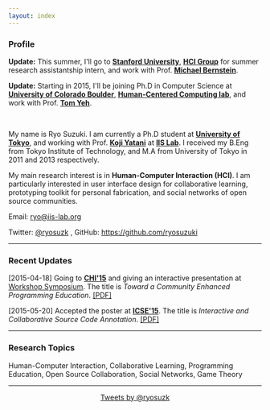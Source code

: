 ```yaml
---
layout: index
---
```


### Profile

**Update:** This summer, I'll go to [**Stanford University**](http://cs.stanford.edu/), [**HCI Group**](http://hci.stanford.edu/) for  summer research assistantship intern, and work with Prof. [**Michael Bernstein**](http://hci.stanford.edu/msb/).

**Update:** Starting in 2015, I'll be joining Ph.D in Computer Science at [**University of Colorado Boulder**](http://www.colorado.edu/cs/), [**Human-Centered Computing lab**](http://hcc.colorado.edu/), and work with Prof. [**Tom Yeh**](http://tomyeh.info/).

</br>

My name is Ryo Suzuki.
I am currently a Ph.D student at [**University of Tokyo**](http://www.u-tokyo.ac.jp/en/), and working with Prof. [**Koji Yatani**](http://yatani.jp/) at [**IIS Lab**](http://iis-lab.org/).
I received my B.Eng from Tokyo Institute of Technology, and M.A from University of Tokyo in 2011 and 2013 respectively.

My main research interest is in **Human-Computer Interaction (HCI)**.
I am particularly interested in user interface design for collaborative learning, prototyping toolkit for personal fabrication, and social networks of open source communities.


Email: ryo@iis-lab.org

Twitter: [@ryosuzk](https://twitter.com/ryosuzk)
,
GitHub: https://github.com/ryosuzuki


---

### Recent Updates

[2015-04-18] Going to [**CHI'15**](http://chi2015.acm.org/) and giving an interactive presentation at [Workshop Symposium](http://hci.tokyo/). The title is *Toward a Community Enhanced Programming Education*. [[PDF]](/publications/chi-2015.pdf)

[2015-05-20] Accepted the poster at [**ICSE'15**](http://2015.icse-conferences.org/). The title is *Interactive and Collaborative Source Code Annotation*. [[PDF]](/publications/icse-2015.pdf)

---

### Research Topics

Human-Computer Interaction, Collaborative Learning, Programming Education, Open Source Collaboration, Social Networks, Game Theory

---

<div style="text-align:center;">
<a class="twitter-timeline" href="https://twitter.com/ryosuzk" data-widget-id="586803163707023360" width="580" >Tweets by @ryosuzk</a>
</div>
